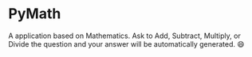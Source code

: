 # PyMath
A application based on Mathematics. Ask to Add, Subtract, Multiply, or Divide the question and your answer will be automatically generated. 😄
